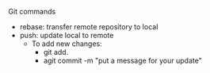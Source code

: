 Git commands
- rebase: transfer remote repository to local
- push: update local to remote
    - To add new changes:
        - git add.
        - agit commit -m "put a message for your update"
